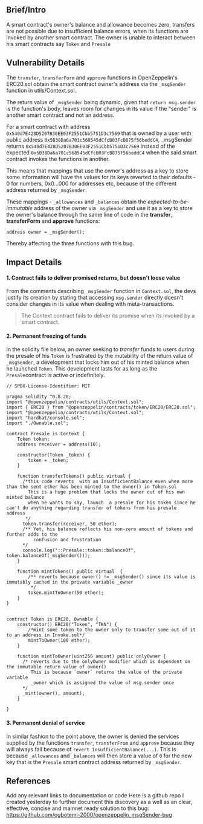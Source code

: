 ## Brief/Intro
A smart contract's owner's balance and allowance becomes zero, transfers are not possible due to insufficient balance errors, when its functions are invoked by another smart contract. The owner is unable to interact between his smart contracts say `Token` and `Presale`


## Vulnerability Details
The `transfer`, `transferForm` and `approve` functions in OpenZeppelin's ERC20.sol obtain the smart contract owner's address via the `_msgSender` function in utils/Context.sol.

The return value of `_msgSender` being dynamic, given that `return msg.sender` is the function's body, leaves room for changes in its value if the "sender" is another smart contract and not an address.

For a smart contract with address `0x540d7E428D5207B30EE03F2551Cbb5751D3c7569` that is owned by a user with public address `0x5B38Da6a701c568545dCfcB03FcB875f56beddC4`, _msgSender returns `0x540d7E428D5207B30EE03F2551Cbb5751D3c7569` instead of the expected `0x5B38Da6a701c568545dCfcB03FcB875f56beddC4` when the said smart contract invokes the functions in another.

This means that mappings that use the owner's address as a key to store some information will have the values for its keys reverted to their defaults - 0 for numbers, 0x0...000 for addresses etc, because of the different address returned by `_msgSender`.

These mappings - `_allowances` and `_balances` obtain the *expected-to-be-immutable* address of the owner via `_msgSender` and use it as a key to store the owner's balance through the same line of code in the **transfer**, **transferForm** and **approve** functions:
```sol
address owner = _msgSender();
```
Thereby affecting the three functions with this bug.


## Impact Details
#### 1. Contract fails to deliver promised returns, but doesn't loose value
From the comments describing `_msgSender` function in `Context.sol`, the devs justify its creation by stating that accessing `msg.sender` directly doesn't consider changes in its value when dealing with meta-transactions.
> The Context contract fails to deliver its promise when its invoked by a smart contract.

#### 2. Permanent freezing of funds
In the solidity file below, an owner seeking to _transfer_ funds to users during the presale of his `Token` is frustrated by the mutability of the return value of `_msgSender`, a development that locks him out of his minted balance when he launched `Token`.
This development lasts for as long as the `Presale`contract is active or indefinitely.

```sol
// SPDX-License-Identifier: MIT

pragma solidity ^0.8.20;
import "@openzeppelin/contracts/utils/Context.sol";
import { ERC20 } from "@openzeppelin/contracts/token/ERC20/ERC20.sol";
import "@openzeppelin/contracts/utils/Context.sol";
import "hardhat/console.sol";
import "./Ownable.sol";

contract Presale is Context {
    Token token;
    address receiver = address(10); 

    constructor(Token _token) {
        token = _token;
    }

    function transferTokens() public virtual {
      /*this code reverts  with an InsufficientBalance even when more than the sent ether has been minted to the owner() in Token.sol
        This is a huge problem that locks the owner out of his own minted balance
        when he wants to say, launch  a presale for his token since he can't do anything regarding transfer of tokens from his presale address
       */
      token.transfer(receiver, 50 ether);
      /** Yet, his balance reflects his non-zero amount of tokens and further adds to the
          confusion and frustration
      */
      console.log("::Presale::token::balanceOf", token.balanceOf(_msgSender()));
    }

    function mintTokens() public virtual  {
        /** reverts because owner() != _msgSender() since its value is immutably cached in the private variable _owner
         */
        token.mintToOwner(50 ether);
    }
}


contract Token is ERC20, Ownable {
    constructor() ERC20("Token", "TKN") {
        /*mint some token to the owner only to transfer some out of it to an address in Invoke.sol*/
        mintToOwner(100 ether);
    }

    function mintToOwner(uint256 amount) public onlyOwner {
      /* reverts due to the onlyOwner modifier which is dependent on the immutable return value of owner()
         This is because `owner` returns the value of the private variable
         _owner which is assigned the value of msg.sender once
      */
      _mint(owner(), amount);
    }
    
}
```

#### 3. Permanent denial of service
In similar fashion to the point above, the owner is denied the services supplied by the functions `transfer`, `transferFrom` and `approve` because they will always fail because of `revert InsufficientBalance(...)`.
This is because `_allowances` and `_balances` will then store a value of `0` for the new key that is the `Presale` smart contract address returned by `_msgSender`. 

## References
Add any relevant links to documentation or code
Here is a github repo I created yesterday to further document this discovery as a well as an clear, effective, concise and mainnet ready solution to this bug: https://github.com/ogbotemi-2000/openzeppelin_msgSender-bug 